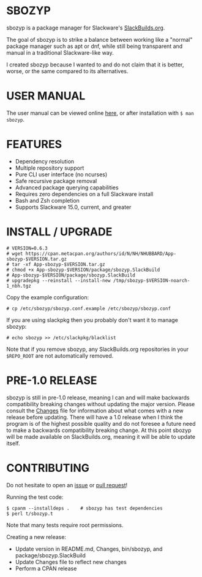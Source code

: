 # SBOZYP

sbozyp is a package manager for Slackware's [SlackBuilds.org](https://slackbuilds.org/).

The goal of sbozyp is to strike a balance between working like a "normal" package manager such as apt or dnf, while still being transparent and manual in a traditional Slackware-like way.

I created sbozyp because I wanted to and do not claim that it is better, worse, or the same compared to its alternatives.

# USER MANUAL

The user manual can be viewed online [here](https://metacpan.org/release/NHUBBARD/App-sbozyp-0.6.3/view/bin/sbozyp), or after installation with `$ man sbozyp`.

# FEATURES

* Dependency resolution
* Multiple repository support
* Pure CLI user interface (no ncurses)
* Safe recursive package removal
* Advanced package querying capabilities
* Requires zero dependencies on a full Slackware install
* Bash and Zsh completion
* Supports Slackware 15.0, current, and greater

# INSTALL / UPGRADE

```
# VERSION=0.6.3
# wget https://cpan.metacpan.org/authors/id/N/NH/NHUBBARD/App-sbozyp-$VERSION.tar.gz
# tar -xf App-sbozyp-$VERSION.tar.gz
# chmod +x App-sbozyp-$VERSION/package/sbozyp.SlackBuild
# App-sbozyp-$VERSION/package/sbozyp.SlackBuild
# upgradepkg --reinstall --install-new /tmp/sbozyp-$VERSION-noarch-1_nbh.tgz
```

Copy the example configuration:
```
# cp /etc/sbozyp/sbozyp.conf.example /etc/sbozyp/sbozyp.conf
```

If you are using slackpkg then you probably don't want it to manage sbozyp:
```
# echo sbozyp >> /etc/slackpkg/blacklist
```

Note that if you remove sbozyp, any SlackBuilds.org repositories in your `$REPO_ROOT` are not automatically removed.

# PRE-1.0 RELEASE

sbozyp is still in pre-1.0 release, meaning I can and will make backwards compatibility breaking changes without updating the major version. Please consult the [Changes](./Changes) file for information about what comes with a new release before updating. There will have a 1.0 release when I think the program is of the highest possible quality and do not foresee a future need to make a backwards compatibility breaking change. At this point sbozyp will be made available on SlackBuilds.org, meaning it will be able to update itself.

# CONTRIBUTING

Do not hesitate to open an [issue](https://github.com/NicholasBHubbard/sbozyp/issues/new) or [pull request](https://github.com/NicholasBHubbard/sbozyp/compare)!

Running the test code:

```
$ cpanm --installdeps .    # sbozyp has test dependencies
$ perl t/sbozyp.t
```

Note that many tests require root permissions.

Creating a new release:

* Update version in README.md, Changes, bin/sbozyp, and package/sbozyp.SlackBuild
* Update Changes file to reflect new changes
* Perform a CPAN release
